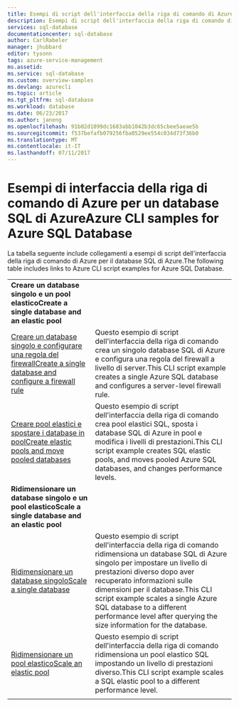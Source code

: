 ```yaml
---
title: Esempi di script dell'interfaccia della riga di comando di Azure per il database SQL | Microsoft Docs
description: Esempi di script dell'interfaccia della riga di comando di Azure per creare e gestire server per database SQL di Azure, pool elastici, database e firewall.
services: sql-database
documentationcenter: sql-database
author: CarlRabeler
manager: jhubbard
editor: tysonn
tags: azure-service-management
ms.assetid: 
ms.service: sql-database
ms.custom: overview-samples
ms.devlang: azurecli
ms.topic: article
ms.tgt_pltfrm: sql-database
ms.workload: database
ms.date: 06/23/2017
ms.author: janeng
ms.openlocfilehash: 91b02d1099dc1683abb1042b3dc65cbee5aeae5b
ms.sourcegitcommit: f537befafb079256fba0529ee554c034d73f36b0
ms.translationtype: MT
ms.contentlocale: it-IT
ms.lasthandoff: 07/11/2017
---
```

# <a name="azure-cli-samples-for-azure-sql-database"></a><span data-ttu-id="d457f-103">Esempi di interfaccia della riga di comando di Azure per un database SQL di Azure</span><span class="sxs-lookup"><span data-stu-id="d457f-103">Azure CLI samples for Azure SQL Database</span></span>

<span data-ttu-id="d457f-104">La tabella seguente include collegamenti a esempi di script dell'interfaccia della riga di comando di Azure per il database SQL di Azure.</span><span class="sxs-lookup"><span data-stu-id="d457f-104">The following table includes links to Azure CLI script examples for Azure SQL Database.</span></span>

| |  |
|---|---|
|<span data-ttu-id="d457f-105">**Creare un database singolo e un pool elastico**</span><span class="sxs-lookup"><span data-stu-id="d457f-105">**Create a single database and an elastic pool**</span></span>||
| [<span data-ttu-id="d457f-106">Creare un database singolo e configurare una regola del firewall</span><span class="sxs-lookup"><span data-stu-id="d457f-106">Create a single database and configure a firewall rule</span></span>](scripts/sql-database-create-and-configure-database-cli.md?toc=%2fcli%2fazure%2ftoc.json) | <span data-ttu-id="d457f-107">Questo esempio di script dell'interfaccia della riga di comando crea un singolo database SQL di Azure e configura una regola del firewall a livello di server.</span><span class="sxs-lookup"><span data-stu-id="d457f-107">This CLI script example creates a single Azure SQL database and configures a server-level firewall rule.</span></span> |
| [<span data-ttu-id="d457f-108">Creare pool elastici e spostare i database in pool</span><span class="sxs-lookup"><span data-stu-id="d457f-108">Create elastic pools and move pooled databases</span></span>](scripts/sql-database-move-database-between-pools-cli.md?toc=%2fcli%2fazure%2ftoc.json) | <span data-ttu-id="d457f-109">Questo esempio di script dell'interfaccia della riga di comando crea pool elastici SQL, sposta i database SQL di Azure in pool e modifica i livelli di prestazioni.</span><span class="sxs-lookup"><span data-stu-id="d457f-109">This CLI script example creates SQL elastic pools, and moves pooled Azure SQL databases, and changes performance levels.</span></span>|
|<span data-ttu-id="d457f-110">**Ridimensionare un database singolo e un pool elastico**</span><span class="sxs-lookup"><span data-stu-id="d457f-110">**Scale a single database and an elastic pool**</span></span>||
| [<span data-ttu-id="d457f-111">Ridimensionare un database singolo</span><span class="sxs-lookup"><span data-stu-id="d457f-111">Scale a single database</span></span>](scripts/sql-database-monitor-and-scale-database-cli.md?toc=%2fcli%2fazure%2ftoc.json) | <span data-ttu-id="d457f-112">Questo esempio di script dell'interfaccia della riga di comando ridimensiona un database SQL di Azure singolo per impostare un livello di prestazioni diverso dopo aver recuperato informazioni sulle dimensioni per il database.</span><span class="sxs-lookup"><span data-stu-id="d457f-112">This CLI script example scales a single Azure SQL database to a different performance level after querying the size information for the database.</span></span> |
| [<span data-ttu-id="d457f-113">Ridimensionare un pool elastico</span><span class="sxs-lookup"><span data-stu-id="d457f-113">Scale an elastic pool</span></span>](scripts/sql-database-scale-pool-cli.md?toc=%2fcli%2fazure%2ftoc.json) | <span data-ttu-id="d457f-114">Questo esempio di script dell'interfaccia della riga di comando ridimensiona un pool elastico SQL impostando un livello di prestazioni diverso.</span><span class="sxs-lookup"><span data-stu-id="d457f-114">This CLI script example scales a SQL elastic pool to a different performance level.</span></span>  |
|||
